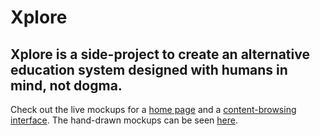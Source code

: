 # Xplore
## Xplore is a side-project to create an alternative education system designed with humans in mind, not dogma.

Check out the live mockups for a [home page](http://dgamboa.com/xplore/home/index.html) and a [content-browsing interface](http://dgamboa.com/xplore/learn/learn.html). The hand-drawn mockups can be seen [here](http://dgamboa.com/xplore/mockup/mockup.html).